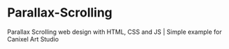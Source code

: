# Parallax-Scrolling
 Parallax Scrolling web design with HTML, CSS and JS | Simple example for Canixel Art Studio
